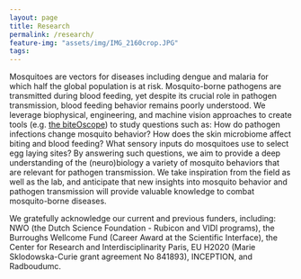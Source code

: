 ```yaml
---
layout: page
title: Research
permalink: /research/
feature-img: "assets/img/IMG_2160crop.JPG"
tags:
---
```


Mosquitoes are vectors for diseases including dengue and malaria for which half the global population is at risk. Mosquito-borne pathogens are transmitted during blood feeding, yet despite its crucial role in pathogen transmission, blood feeding behavior remains poorly understood. We leverage biophysical, engineering, and machine vision approaches to create tools (e.g. [the biteOscope](https://github.com/felixhol/biteOscope)) to study questions such as: How do pathogen infections change mosquito behavior? How does the skin microbiome affect biting and blood feeding? What sensory inputs do mosquitoes use to select egg laying sites? By answering such questions, we aim to provide a deep understanding of the (neuro)biology a variety of mosquito behaviors that are relevant for pathogen transmission. We take inspiration from the field as well as the lab, and anticipate that new insights into mosquito behavior and pathogen transmission will provide valuable knowledge to combat mosquito-borne diseases.  <br/>

We gratefully acknowledge our current and previous funders, including: NWO (the Dutch Science Foundation - Rubicon and VIDI programs), the Burroughs Wellcome Fund (Career Award at the Scientific Interface), the Center for Research and Interdisciplinarity Paris, EU H2020 (Marie Sklodowska-Curie grant agreement No 841893), INCEPTION, and Radboudumc. 



<!--- If this sounds interesting, join us! We have [openings](https://projects.cri-paris.org/projects/pZDJguA1/des) for a postdoc and a technician, more information [here](../assets/HolCRI_postdocAd.pdf){:target="_blank"}. -->

<!-- Type on Strap is based on Type Theme, a free and open-source theme for [Jekyll](http://jekyllrb.com/), licensed under the MIT License.

Head over to the [theme's documentation](https://github.io/sylhare/Type-on-Strap) for much more information about Type on Strap or to install this theme on your own Jekyll site.

This file is an example of a page in Jekyll, that automatically shows up in the header navigation, you can delete or modify this file freely. -->

